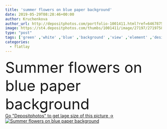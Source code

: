 ```yaml
---
title: 'summer flowers on blue paper background'
date: 2019-05-29T08:28:46+00:00
author: Kruchenkova
author_url: http://depositphotos.com/portfolio-1001411.html?ref=64678756
image: https://st4.depositphotos.com/thumbs/1001411/image/27197/271975854/api_thumb_450.jpg?forcejpeg=true
type: "post"
tags: ['green' ,'white' ,'blue' ,'background' ,'view' ,'element' ,'design' ,'paper' ,'beautiful' ,'day' ,'closeup' ,'summer' ,'beauty' ,'nature' ,'spring' ,'fresh' ,'plant' ,'rural' ,'leaves' ,'petal' ,'bloom' ,'blooming' ,'floral' ,'flower' ,'flowers' ,'light' ,'freshness' ,'border' ,'frame' ,'rustic' ,'bouquet' ,'pink' ,'concept' ,'wild' ,'composition' ,'top' ,'clover' ,'blossoms' ,'cuckooflower' ,'flatlay' ]
categories: 
  - flatlay
---
```

<div aling="center">
            <font size="60"> Summer flowers on blue paper background</font>   
</div>
<div>
    <a href='https://depositphotos.com/271975854/stock-photo-summer-flowers-on-blue-paper.html?ref=64678756' target=_blank > Go "Depositphotos" to get lage size of this picture ->
        <img href='https://depositphotos.com/271975854/stock-photo-summer-flowers-on-blue-paper.html?ref=64678756' src='https://st4.depositphotos.com/1001411/27197/i/950/depositphotos_271975854-stock-photo-summer-flowers-on-blue-paper.jpg?forcejpeg=true' alt='Summer flowers on blue paper background' >
    </a>
</div>
